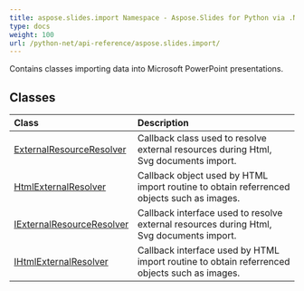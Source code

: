 ```yaml
---
title: aspose.slides.import Namespace - Aspose.Slides for Python via .NET - API Reference
type: docs
weight: 100
url: /python-net/api-reference/aspose.slides.import/
---
```



Contains classes importing data into Microsoft PowerPoint presentations.

## **Classes**
|**Class**|**Description**|
| :- | :- |
|[ExternalResourceResolver](/python-net/api-reference/aspose.slides.import/externalresourceresolver/)|Callback class used to resolve external resources during Html, Svg documents import.|
|[HtmlExternalResolver](/python-net/api-reference/aspose.slides.import/htmlexternalresolver/)|Callback object used by HTML import routine to obtain referrenced objects such as images.|
|[IExternalResourceResolver](/python-net/api-reference/aspose.slides.import/iexternalresourceresolver/)|Callback interface used to resolve external resources during Html, Svg documents import.|
|[IHtmlExternalResolver](/python-net/api-reference/aspose.slides.import/ihtmlexternalresolver/)|Callback interface used by HTML import routine to obtain referrenced objects such as images.|
